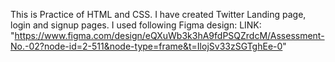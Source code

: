 This is Practice of HTML and CSS.
I have created Twitter Landing page, login and signup pages.
I used following Figma design:
LINK: "https://www.figma.com/design/eQXuWb3k3hA9fdPSQZrdcM/Assessment-No.-02?node-id=2-511&node-type=frame&t=IlojSv33zSGTghEe-0"
